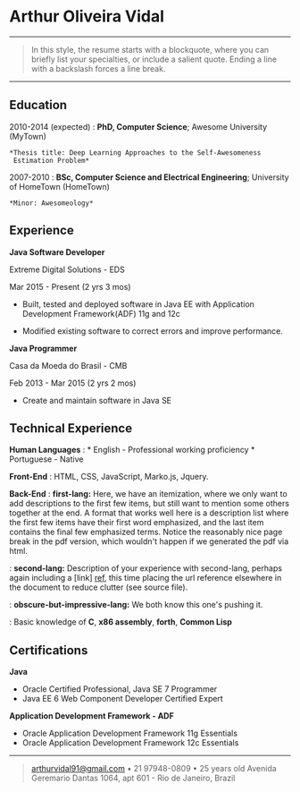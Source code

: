 Arthur Oliveira Vidal
============

----

>  In this style, the resume starts with a blockquote, where
>  you can briefly list your specialties, or include a salient
>  quote. Ending a line with a backslash forces a line break.

----

Education
---------

2010-2014 (expected)
:   **PhD, Computer Science**; Awesome University (MyTown)

    *Thesis title: Deep Learning Approaches to the Self-Awesomeness
     Estimation Problem*

2007-2010
:   **BSc, Computer Science and Electrical Engineering**; University of
    HomeTown (HomeTown)

    *Minor: Awesomeology*

Experience
----------

**Java Software Developer**

Extreme Digital Solutions - EDS

Mar 2015 - Present (2 yrs 3 mos)

* Built, tested and deployed software in Java EE with Application Development Framework(ADF) 11g and 12c

* Modified existing software to correct errors and improve performance.

**Java Programmer**

Casa da Moeda do Brasil - CMB

Feb 2013 - Mar 2015 (2 yrs 2 mos)

* Create and maintain software in Java SE


Technical Experience
--------------------

**Human Languages**
:   * English - Professional working proficiency
    * Portuguese - Native

**Front-End**
:   HTML, CSS, JavaScript, Marko.js, Jquery.  

**Back-End**
:   **first-lang:** Here, we have an itemization, where we only want
    to add descriptions to the first few items, but still want to
    mention some others together at the end. A format that works well
    here is a description list where the first few items have their
    first word emphasized, and the last item contains the final few
    emphasized terms. Notice the reasonably nice page break in the pdf
    version, which wouldn't happen if we generated the pdf via html.

:   **second-lang:** Description of your experience with second-lang,
    perhaps again including a [link] [ref], this time placing the url
    reference elsewhere in the document to reduce clutter (see source
    file).

:   **obscure-but-impressive-lang:** We both know this one's pushing
    it.

:   Basic knowledge of **C**, **x86 assembly**, **forth**, **Common Lisp**

[ref]: https://github.com/githubuser/superlongprojectname

Certifications
----------------------------------------

**Java**

* Oracle Certified Professional, Java SE 7 Programmer
* Java EE 6 Web Component Developer Certified Expert

**Application Development Framework - ADF**

* Oracle Application Development Framework 11g Essentials
* Oracle Application Development Framework 12c Essentials

----

> arthurvidal91@gmail.com • 21 97948-0809 • 25 years old
> Avenida Geremario Dantas 1064, apt 601 - Rio de Janeiro, Brazil
